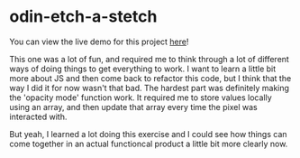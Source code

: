 # odin-etch-a-stetch

You can view the live demo for this project [here](https://jaredguzman.github.io/odin-etch-a-stetch/)!

This one was a lot of fun, and required me to think through a lot of different ways of doing things to get everything to work. I want to learn a little bit more about JS and then come back to refactor this code, but I think that the way I did it for now wasn't that bad. The hardest part was definitely making the 'opacity mode' function work. It required me to store values locally using an array, and then update that array every time the pixel was interacted with.

But yeah, I learned a lot doing this exercise and I could see how things can come together in an actual functioncal product a little bit more clearly now.
